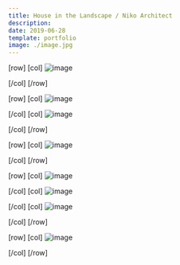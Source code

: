```yaml
---
title: House in the Landscape / Niko Architect
description: 
date: 2019-06-28
template: portfolio
image: ./image.jpg
---
```


[row]
[col]
![image](./image.jpg)



[/col]
[/row]

[row]
[col]
![image](./n1-min.jpg)



[/col]
[col]
![image](./n2-min.jpg)



[/col]
[/row]

[row]
[col]
![image](./n3-min.jpg)



[/col]
[/row]



[row]
[col]
![image](./n9-min.jpg)



[/col]
[col]
![image](./n8-min.jpg)



[/col]
[col]
![image](./n7-min.jpg)



[/col]
[/row]

[row]
[col]
![image](./n10-min.jpg)



[/col]
[/row]